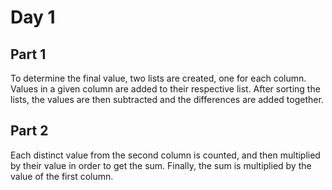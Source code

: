 # Day 1

## Part 1

To determine the final value, two lists are created, one for each column. Values in a given column are added to their respective list. After sorting the lists, the values are then subtracted and the differences are added together.

## Part 2

Each distinct value from the second column is counted, and then multiplied by their value in order to get the sum. Finally, the sum is multiplied by the value of the first column.
